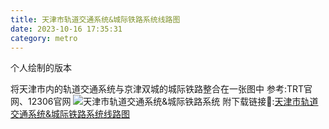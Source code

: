 ```yaml
---
title: 天津市轨道交通系统&城际铁路系统线路图
date: 2023-10-16 17:35:31
category: metro
---
```

个人绘制的版本
<!--more-->
将天津市内的轨道交通系统与京津双城的城际铁路整合在一张图中
参考:TRT官网、12306官网
![天津市轨道交通系统&城际铁路系统](https://s2.loli.net/2024/01/04/dbW2D3NIOUxPBoY.jpg "地铁&城际")
附下载链接🔗:<a href="https://github.com/ztongkop/resume/blob/main/%E5%A4%A9%E6%B4%A5%E5%B8%82%E8%BD%A8%E9%81%93%E4%BA%A4%E9%80%9A%26%E5%9F%8E%E9%99%85%E9%93%81%E8%B7%AF.PDF" download="天津市轨道交通系统&城际铁路系统线路图.PDF">天津市轨道交通系统&城际铁路系统线路图</a>
